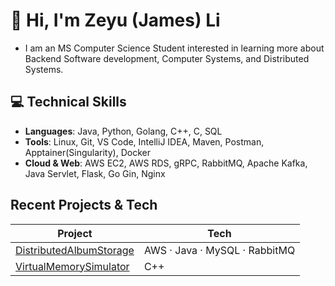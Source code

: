 <!---
James-Zeyu-Li/James-Zeyu-Li is a ✨ special ✨ repository because its `README.md` (this file) appears on your GitHub profile.
You can click the Preview link to take a look at your changes.
--->

# 👋 Hi, I'm Zeyu (James) Li
- I am an MS Computer Science Student interested in learning more about Backend Software development, Computer Systems, and Distributed Systems.

## 💻 Technical Skills
- **Languages**: Java, Python, Golang, C++, C, SQL
- **Tools**: Linux, Git, VS Code, IntelliJ IDEA, Maven, Postman, Apptainer(Singularity), Docker
- **Cloud & Web**: AWS EC2, AWS RDS, gRPC, RabbitMQ, Apache Kafka, Java Servlet, Flask, Go Gin, Nginx

## Recent Projects & Tech
<!--TECH-STACK:INCLUDE=ticketing-platform,VirtualMemorySimulator,DistributedAlbumStorage-->
<!--TECH-STACK:EXCLUDE=old-repo,tests,playground-->
<!--TECH-STACK:START-->
| Project | Tech |
|---|---|
| [DistributedAlbumStorage](https://github.com/James-Zeyu-Li/DistributedAlbumStorage) | AWS · Java · MySQL · RabbitMQ |
| [VirtualMemorySimulator](https://github.com/James-Zeyu-Li/VirtualMemorySimulator) | C++ |
<!--TECH-STACK:END-->

